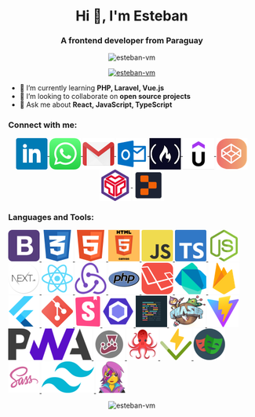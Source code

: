 <h1 align="center">Hi 👋, I'm Esteban</h1>
<h3 align="center">A frontend developer from Paraguay</h3>
<p align="center"> <img src="https://komarev.com/ghpvc/?username=esteban-vm&label=Profile%20views&color=0e75b6&style=flat" alt="esteban-vm" /> </p>
<p align="center"> <a href="https://github.com/ryo-ma/github-profile-trophy"><img src="https://github-profile-trophy.vercel.app/?username=esteban-vm" alt="esteban-vm" /></a> </p>

- 🌱 I’m currently learning **PHP, Laravel, Vue.js**
- 👯 I’m looking to collaborate on **open source projects**
- 💬 Ask me about **React, JavaScript, TypeScript**

<h3 align="left">Connect with me:</h3>
<p align="center">

<a href="https://linkedin.com/in/esteban-vera-mantero" title="LinkedIn">
  <img align="center" src="/icons/LinkedIn.png" alt="LinkedIn" />
</a>

<a href="https://wa.link/x95h58" title="WhatsApp">
  <img align="center" src="/icons/WhatsApp.png" alt="WhatsApp" />
</a>

<a href="mailto:estebanvm1990@gmail.com?Subject=Contact%me" title="Gmail">
  <img align="center" src="/icons/Gmail.png" alt="Gmail" />
</a>

<a href="mailto:estebanvm90@outlook.com?Subject=Contact%me" title="Outlook">
  <img align="center" src="/icons/Outlook.png" alt="Outlook" />
</a>

<a href="https://www.freecodecamp.org/EstebanVM" title="FreeCodeCamp">
  <img align="center" src="/icons/FreeCodeCamp.png" alt="FreeCodeCamp" />
</a>

<a href="https://www.udemy.com/user/esteban-vm/" title="Udemy">
  <img align="center" src="/icons/Udemy.png" alt="Udemy" />
</a>

<a href="https://codepen.io/esteban-vera" title="CodePen" >
  <img align="center" src="/icons/CodePen.png" alt="CodePen" />
</a>

<a href="https://codesandbox.com/estebanvm1990" title="CodeSandbox">
  <img align="center" src="/icons/CodeSandbox.png" alt="CodeSandbox" />
</a>

<a href="https://replit.com/@esteban-90" title="Replit">
  <img align="center" src="/icons/Replit.png" alt="Replit" />
</a>

</p>

<h3 align="left">Languages and Tools:</h3>

  <p align="left">
    <a href="https://getbootstrap.com" title="BootstrapCSS">
      <img src="/icons/BootstrapCSS.png" alt="BootstrapCSS" />
    </a>
    <a href="https://www.w3schools.com/css/" title="CSS3">
      <img src="/icons/CSS3.png" alt="CSS3" />
    </a>
    <a href="https://www.w3.org/html/" title="HTML5">
      <img src="/icons/HTML5.png" alt="HTML5" />
    </a>
    <a href="https://www.w3schools.com/html/html5_canvas.asp" title="HTMLCanvas" >
      <img src="/icons/HTMLCanvas.png" alt="HTMLCanvas" />
    </a>
    <a href="https://developer.mozilla.org/en-US/docs/Web/JavaScript" title="JavaScript">
      <img src="/icons/JavaScript.png" alt="JavaScript" />
    </a>
    <a href="https://www.typescriptlang.org/" title="TypeScript">
      <img src="/icons/TypeScript.png" alt="TypeScript" />
    </a>
     <a href="https://www.typescriptlang.org/" title="NodeJS">
      <img src="/icons/NodeJS.png" alt="NodeJS" />
    </a>
    <a href="https://nextjs.org/" title="NextJS">
      <img src="/icons/NextJS.png" alt="NextJS" />
    </a>
    <a href="https://reactjs.org/" title="ReactJS">
      <img src="/icons/ReactJS.png" alt="ReactJS" />
    </a>
    <a href="https://redux.js.org" title="Redux">
      <img src="/icons/Redux.png" alt="Redux" />
    </a>
    <a href="https://www.php.net" title="PHP" >
      <img src="/icons/PHP.png" alt="PHP" />
    </a>
     <a href="https://laravel.com/" title="Laravel">
      <img src="/icons/Laravel.png" alt="Laravel" />
    </a>
    <a href="https://dart.dev" title="Dart">
      <img src="/icons/Dart.png" />
    </a>
    <a href="https://firebase.google.com/" title="Firebase">
      <img src="/icons/Firebase.png" />
    </a>
    <a href="https://flutter.dev" title="Flutter">
      <img  src="/icons/Flutter.png" alt="Flutter" />
    </a>
    <a href="https://git-scm.com/" title="Git">
      <img src="/icons/Git.png" alt="Git" />
    </a>
    <a href="https://storybook.js.org/" title="Storybook">
      <img src="/icons/Storybook.png" alt="Storybook" />
    </a>
    <a href="https://eslint.org/" title="Eslint">
      <img src="/icons/Eslint.png" alt="Eslint" />
    </a>
    <a href="https://eslint.org/" title="Prettier">
      <img src="/icons/Prettier.png" alt="Prettier" />
    </a>
    <a href="https://phaser.io/" title="PhaserJS">
      <img src="/icons/PhaserJS.png" alt="PhaserJS" />
    </a>
    <a href="https://v2.vitejs.dev/" title="Vite">
      <img src="/icons/Vite.png" alt="Vite" />
    </a>
    <a href="https://developer.mozilla.org/en-US/docs/Web/Progressive_web_apps" title="ProgressiveWepApp">
      <img src="/icons/ProgressiveWepApp.png" alt="ProgressiveWepApp" />
    </a>
    <a href="https://jestjs.io" title="Jest">
      <img src="/icons/Jest.png" alt="Jest" />
    </a>
    <a href="https://jestjs.io" title="ReactTestingLibrary">
      <img src="/icons/ReactTestingLibrary.png" alt="ReactTestingLibrary" />
    </a>
    <a href="https://vitest.dev/" title="Vitest">
      <img src="/icons/Vitest.png" alt="Vitest" />
    </a>
    <a href="https://playwright.dev/" title="Playwright">
      <img src="/icons/Playwright.png" alt="Playwright" />
    </a>
    <a href="https://sass-lang.com" title="Sass">
      <img src="/icons/Sass.png" alt="Sass" />
    </a>
    <a href="https://tailwindcss.com/" title="TailwindCSS">
      <img src="/icons/TailwindCSS.png" alt="TailwindCSS" />
    </a>
    <a href="https://emotion.sh/" title="Emotion">
      <img src="/icons/Emotion.png" alt="Emotion" />
    </a>
  </p>

<p align="center">
  <img src="https://github-readme-stats.vercel.app/api/top-langs?username=esteban-vm&show_icons=true&locale=en&layout=compact" alt="esteban-vm" />
</p>
